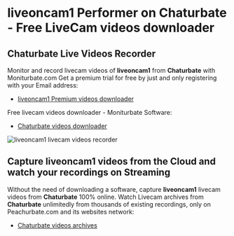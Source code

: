 # liveoncam1 Performer on Chaturbate - Free LiveCam videos downloader

## Chaturbate Live Videos Recorder

Monitor and record livecam videos of **liveoncam1** from **Chaturbate** with Moniturbate.com
Get a premium trial for free by just and only registering with your Email address:
* [liveoncam1 Premium videos downloader](https://moniturbate.com/request-demo-licence-key.html)

Free livecam videos downloader - Moniturbate Software:
* [Chaturbate videos downloader](https://moniturbate.com/moniturbate-download-software.html)

![liveoncam1 livecam videos recorder](https://peachurnet.com/templates/moniturbate-software.png)


## Capture liveoncam1 videos from the Cloud and watch your recordings on Streaming

Without the need of downloading a software, capture **liveoncam1** livecam videos from **Chaturbate** 100% online.
Watch Livecam archives from **Chaturbate** unlimitedly from thousands of existing recordings, only on Peachurbate.com and its websites network:
* [Chaturbate videos archives](https://peachurnet.com/)